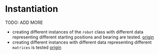 # Instantiation

TODO: ADD MORE

- creating different instances of the `robot` class with different data representing different starting positions and bearing are tested. [origin](./exercise-concepts/robot-simulator.md)
- creating different instances with different data representing different `matrices` is tested [origin](./exercise-concepts/matrix.md)
